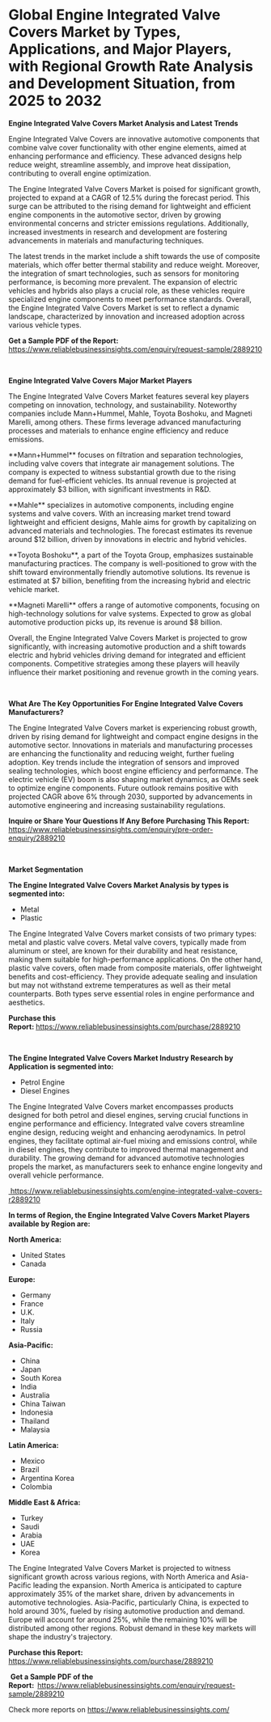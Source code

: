 <p><h1>Global Engine  Integrated Valve Covers Market by Types, Applications, and Major Players, with Regional Growth Rate Analysis and Development Situation, from 2025 to 2032</h1></p><p><strong>Engine  Integrated Valve Covers Market Analysis and Latest Trends</strong></p>
<p><p>Engine Integrated Valve Covers are innovative automotive components that combine valve cover functionality with other engine elements, aimed at enhancing performance and efficiency. These advanced designs help reduce weight, streamline assembly, and improve heat dissipation, contributing to overall engine optimization.</p><p>The Engine Integrated Valve Covers Market is poised for significant growth, projected to expand at a CAGR of 12.5% during the forecast period. This surge can be attributed to the rising demand for lightweight and efficient engine components in the automotive sector, driven by growing environmental concerns and stricter emissions regulations. Additionally, increased investments in research and development are fostering advancements in materials and manufacturing techniques.</p><p>The latest trends in the market include a shift towards the use of composite materials, which offer better thermal stability and reduce weight. Moreover, the integration of smart technologies, such as sensors for monitoring performance, is becoming more prevalent. The expansion of electric vehicles and hybrids also plays a crucial role, as these vehicles require specialized engine components to meet performance standards. Overall, the Engine Integrated Valve Covers Market is set to reflect a dynamic landscape, characterized by innovation and increased adoption across various vehicle types.</p></p>
<p><strong>Get a Sample PDF of the Report:&nbsp;</strong> <a href="https://www.reliablebusinessinsights.com/enquiry/request-sample/2889210?utm_campaign=3025&utm_medium=2&utm_source=Github&utm_content=ia&utm_term=14032025&utm_id=engine-integrated-valve-covers">https://www.reliablebusinessinsights.com/enquiry/request-sample/2889210</a></p>
<p>&nbsp;</p>
<p><strong>Engine  Integrated Valve Covers Major Market Players</strong></p>
<p><p>The Engine Integrated Valve Covers Market features several key players competing on innovation, technology, and sustainability. Noteworthy companies include Mann+Hummel, Mahle, Toyota Boshoku, and Magneti Marelli, among others. These firms leverage advanced manufacturing processes and materials to enhance engine efficiency and reduce emissions.</p><p>**Mann+Hummel** focuses on filtration and separation technologies, including valve covers that integrate air management solutions. The company is expected to witness substantial growth due to the rising demand for fuel-efficient vehicles. Its annual revenue is projected at approximately $3 billion, with significant investments in R&D.</p><p>**Mahle** specializes in automotive components, including engine systems and valve covers. With an increasing market trend toward lightweight and efficient designs, Mahle aims for growth by capitalizing on advanced materials and technologies. The forecast estimates its revenue around $12 billion, driven by innovations in electric and hybrid vehicles.</p><p>**Toyota Boshoku**, a part of the Toyota Group, emphasizes sustainable manufacturing practices. The company is well-positioned to grow with the shift toward environmentally friendly automotive solutions. Its revenue is estimated at $7 billion, benefiting from the increasing hybrid and electric vehicle market.</p><p>**Magneti Marelli** offers a range of automotive components, focusing on high-technology solutions for valve systems. Expected to grow as global automotive production picks up, its revenue is around $8 billion. </p><p>Overall, the Engine Integrated Valve Covers Market is projected to grow significantly, with increasing automotive production and a shift towards electric and hybrid vehicles driving demand for integrated and efficient components. Competitive strategies among these players will heavily influence their market positioning and revenue growth in the coming years.</p></p>
<p>&nbsp;</p>
<p><strong>What Are The Key Opportunities For Engine  Integrated Valve Covers Manufacturers?</strong></p>
<p><p>The Engine Integrated Valve Covers market is experiencing robust growth, driven by rising demand for lightweight and compact engine designs in the automotive sector. Innovations in materials and manufacturing processes are enhancing the functionality and reducing weight, further fueling adoption. Key trends include the integration of sensors and improved sealing technologies, which boost engine efficiency and performance. The electric vehicle (EV) boom is also shaping market dynamics, as OEMs seek to optimize engine components. Future outlook remains positive with projected CAGR above 6% through 2030, supported by advancements in automotive engineering and increasing sustainability regulations.</p></p>
<p><strong>Inquire or Share Your Questions If Any Before Purchasing This Report:</strong> <a href="https://www.reliablebusinessinsights.com/enquiry/pre-order-enquiry/2889210?utm_campaign=3025&utm_medium=2&utm_source=Github&utm_content=ia&utm_term=14032025&utm_id=engine-integrated-valve-covers">https://www.reliablebusinessinsights.com/enquiry/pre-order-enquiry/2889210</a></p>
<p>&nbsp;</p>
<p><strong>Market Segmentation</strong></p>
<p><strong>The Engine  Integrated Valve Covers Market Analysis by types is segmented into:</strong></p>
<p><ul><li>Metal</li><li>Plastic</li></ul></p>
<p><p>The Engine Integrated Valve Covers market consists of two primary types: metal and plastic valve covers. Metal valve covers, typically made from aluminum or steel, are known for their durability and heat resistance, making them suitable for high-performance applications. On the other hand, plastic valve covers, often made from composite materials, offer lightweight benefits and cost-efficiency. They provide adequate sealing and insulation but may not withstand extreme temperatures as well as their metal counterparts. Both types serve essential roles in engine performance and aesthetics.</p></p>
<p><strong>Purchase this Report:&nbsp;</strong><a href="https://www.reliablebusinessinsights.com/purchase/2889210?utm_campaign=3025&utm_medium=2&utm_source=Github&utm_content=ia&utm_term=14032025&utm_id=engine-integrated-valve-covers">https://www.reliablebusinessinsights.com/purchase/2889210</a></p>
<p>&nbsp;</p>
<p><strong>The Engine  Integrated Valve Covers Market Industry Research by Application is segmented into:</strong></p>
<p><ul><li>Petrol Engine</li><li>Diesel Engines</li></ul></p>
<p><p>The Engine Integrated Valve Covers market encompasses products designed for both petrol and diesel engines, serving crucial functions in engine performance and efficiency. Integrated valve covers streamline engine design, reducing weight and enhancing aerodynamics. In petrol engines, they facilitate optimal air-fuel mixing and emissions control, while in diesel engines, they contribute to improved thermal management and durability. The growing demand for advanced automotive technologies propels the market, as manufacturers seek to enhance engine longevity and overall vehicle performance.</p></p>
<p><a href="https://www.reliablebusinessinsights.com/engine-integrated-valve-covers-r2889210?utm_campaign=3025&utm_medium=2&utm_source=Github&utm_content=ia&utm_term=14032025&utm_id=engine-integrated-valve-covers">&nbsp;https://www.reliablebusinessinsights.com/engine-integrated-valve-covers-r2889210</a></p>
<p><strong>In terms of Region, the Engine  Integrated Valve Covers Market Players available by Region are:</strong></p>
<p>
    <p> <strong> North America: </strong>
        <ul>
            <li>United States</li>
            <li>Canada</li>
        </ul>
        </p> 
    <p> <strong> Europe: </strong>
        <ul>
            <li>Germany</li>
            <li>France</li>
            <li>U.K.</li>
            <li>Italy</li>
            <li>Russia</li>
        </ul>
        </p> 
    <p> <strong> Asia-Pacific: </strong>
        <ul>
            <li>China</li>
            <li>Japan</li>
            <li>South Korea</li>
            <li>India</li>
            <li>Australia</li>
            <li>China Taiwan</li>
            <li>Indonesia</li>
            <li>Thailand</li>
            <li>Malaysia</li>
        </ul>
        </p> 
    <p> <strong> Latin America: </strong>
        <ul>
            <li>Mexico</li>
            <li>Brazil</li>
            <li>Argentina Korea</li>
            <li>Colombia</li>
        </ul>
        </p> 
    <p> <strong> Middle East & Africa: </strong>
        <ul>
            <li>Turkey</li>
            <li>Saudi</li>
            <li>Arabia</li>
            <li>UAE</li>
            <li>Korea</li>
        </ul>
    </p>
    </p>
<p><p>The Engine Integrated Valve Covers Market is projected to witness significant growth across various regions, with North America and Asia-Pacific leading the expansion. North America is anticipated to capture approximately 35% of the market share, driven by advancements in automotive technologies. Asia-Pacific, particularly China, is expected to hold around 30%, fueled by rising automotive production and demand. Europe will account for around 25%, while the remaining 10% will be distributed among other regions. Robust demand in these key markets will shape the industry's trajectory.</p></p>
<p><strong>Purchase this Report: </strong><a href="https://www.reliablebusinessinsights.com/purchase/2889210?utm_campaign=3025&utm_medium=2&utm_source=Github&utm_content=ia&utm_term=14032025&utm_id=engine-integrated-valve-covers">https://www.reliablebusinessinsights.com/purchase/2889210</a></p>
<p>&nbsp;<strong>Get a Sample PDF of the Report:&nbsp;&nbsp;</strong><a href="https://www.reliablebusinessinsights.com/enquiry/request-sample/2889210?utm_campaign=3025&utm_medium=2&utm_source=Github&utm_content=ia&utm_term=14032025&utm_id=engine-integrated-valve-covers">https://www.reliablebusinessinsights.com/enquiry/request-sample/2889210</a></p>
<p><strong></strong></p>
<p>Check more reports on <a href="https://www.reliablebusinessinsights.com/?utm_campaign=3025&utm_medium=2&utm_source=Github&utm_content=ia&utm_term=14032025&utm_id=engine-integrated-valve-covers">https://www.reliablebusinessinsights.com/</a></p>